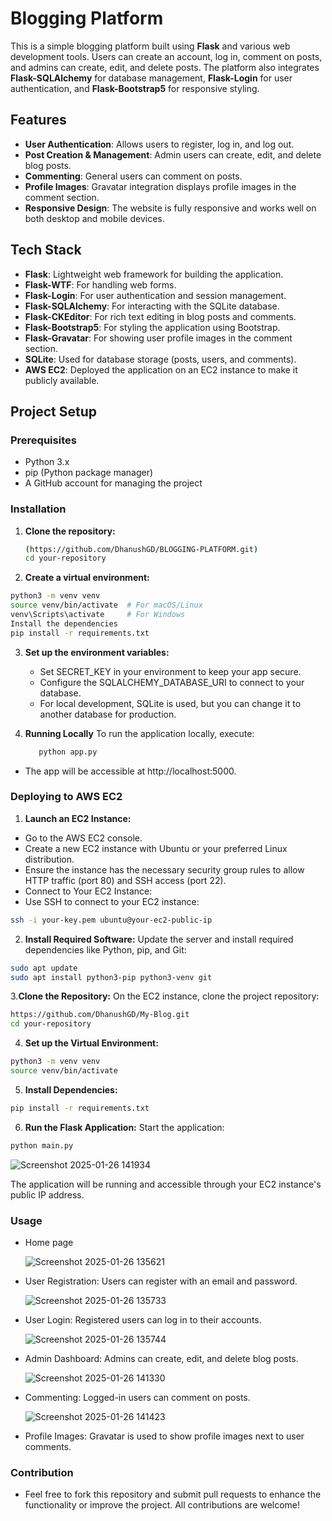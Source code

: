 # Blogging Platform

This is a simple blogging platform built using **Flask** and various web development tools. Users can create an account, log in, comment on posts, and admins can create, edit, and delete posts. The platform also integrates **Flask-SQLAlchemy** for database management, **Flask-Login** for user authentication, and **Flask-Bootstrap5** for responsive styling.

## Features

- **User Authentication**: Allows users to register, log in, and log out.
- **Post Creation & Management**: Admin users can create, edit, and delete blog posts.
- **Commenting**: General users can comment on posts.
- **Profile Images**: Gravatar integration displays profile images in the comment section.
- **Responsive Design**: The website is fully responsive and works well on both desktop and mobile devices.
  
## Tech Stack

- **Flask**: Lightweight web framework for building the application.
- **Flask-WTF**: For handling web forms.
- **Flask-Login**: For user authentication and session management.
- **Flask-SQLAlchemy**: For interacting with the SQLite database.
- **Flask-CKEditor**: For rich text editing in blog posts and comments.
- **Flask-Bootstrap5**: For styling the application using Bootstrap.
- **Flask-Gravatar**: For showing user profile images in the comment section.
- **SQLite**: Used for database storage (posts, users, and comments).
- **AWS EC2**: Deployed the application on an EC2 instance to make it publicly available.

## Project Setup

### Prerequisites

- Python 3.x
- pip (Python package manager)
- A GitHub account for managing the project

### Installation

1. **Clone the repository:**

   ```bash
   (https://github.com/DhanushGD/BLOGGING-PLATFORM.git)
   cd your-repository
2. **Create a virtual environment:**
  ```bash
  python3 -m venv venv
  source venv/bin/activate  # For macOS/Linux
  venv\Scripts\activate     # For Windows
  Install the dependencies
  pip install -r requirements.txt
```
3. **Set up the environment variables:**
   - Set SECRET_KEY in your environment to keep your app secure.
   - Configure the SQLALCHEMY_DATABASE_URI to connect to your database.
   - For local development, SQLite is used, but you can change it to another database for production.

4. **Running Locally** 
   To run the application locally, execute:
    ```bash
       python app.py
- The app will be accessible at http://localhost:5000.

### Deploying to AWS EC2

1. **Launch an EC2 Instance:**
  - Go to the AWS EC2 console.
  - Create a new EC2 instance with Ubuntu or your preferred Linux distribution.
  - Ensure the instance has the necessary security group rules to allow HTTP traffic (port 80) and SSH access (port 22).
  - Connect to Your EC2 Instance:
  - Use SSH to connect to your EC2 instance:
  ```bash
  ssh -i your-key.pem ubuntu@your-ec2-public-ip
  ```
2. **Install Required Software:**
  Update the server and install required dependencies like Python, pip, and Git:
  ```bash
  sudo apt update
  sudo apt install python3-pip python3-venv git
  ```
3.**Clone the Repository:**
  On the EC2 instance, clone the project repository:
  ```bash
  https://github.com/DhanushGD/My-Blog.git
  cd your-repository
  ```
4. **Set up the Virtual Environment:**
  ```bash
  python3 -m venv venv
  source venv/bin/activate
```
5. **Install Dependencies:**
  ```bash
  pip install -r requirements.txt
```
6. **Run the Flask Application:**
Start the application:
```bash
python main.py
```
![Screenshot 2025-01-26 141934](https://github.com/user-attachments/assets/f0b878a7-e630-408a-be57-87b744c00afa)

The application will be running and accessible through your EC2 instance's public IP address.

### Usage
  - Home page
    
    ![Screenshot 2025-01-26 135621](https://github.com/user-attachments/assets/14fc7bc0-d56d-408f-938a-4023a31da497)

  - User Registration: Users can register with an email and password.
    
    ![Screenshot 2025-01-26 135733](https://github.com/user-attachments/assets/024287b3-b8fe-45f8-b189-8b803765f555)

  - User Login: Registered users can log in to their accounts.
    
    ![Screenshot 2025-01-26 135744](https://github.com/user-attachments/assets/39cf1264-ef18-4389-b3b8-70c1cc32fe0b)

  - Admin Dashboard: Admins can create, edit, and delete blog posts.
    
    ![Screenshot 2025-01-26 141330](https://github.com/user-attachments/assets/3b2788dc-dff9-4e8e-a22f-5af4de319618)

  - Commenting: Logged-in users can comment on posts.
    
    ![Screenshot 2025-01-26 141423](https://github.com/user-attachments/assets/187de4f2-5a24-4605-8f52-0116fcf3c726)

  - Profile Images: Gravatar is used to show profile images next to user comments.
  
### Contribution
  - Feel free to fork this repository and submit pull requests to enhance the functionality or improve the project. All contributions are welcome!




